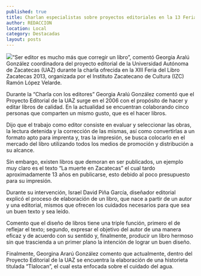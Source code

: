 ```yaml
---
published: true
title: Charlan especialistas sobre proyectos editoriales en la 13 Feria Nacional del Libro
author: REDACCION
location: Local
category: Destacadas
layout: posts
---
```


![](http://i.imgur.com/xbfZZa2m.jpg)“Ser editor es mucho más que corregir un libro”, comentó Georgia Aralú González coordinadora del proyecto editorial de la Universidad Autónoma de Zacatecas (UAZ) durante la charla ofrecida en la XIII Feria del Libro Zacatecas 2013, organizada por el Instituto Zacatecano de Cultura (IZC) Ramón López Velarde.

Durante la “Charla con los editores” Georgia Aralú González comentó que el Proyecto Editorial de la UAZ surge en el 2006 con el propósito de hacer y editar libros de calidad. En la actualidad se encuentran colaborando cinco personas que comparten un mismo gusto, que es el hacer libros.

Dijo que el trabajo como editor consiste en evaluar y seleccionar las obras, la lectura detenida y la corrección de las mismas, así como convertirlas a un formato apto para imprenta y, tras la impresión, se busca colocarlo en el mercado del libro utilizando todos los medios de promoción y distribución a su alcance.

Sin embargo, existen libros que demoran en ser publicados, un ejemplo muy claro es el texto “La muerte en Zacatecas” el cual tardo aproximadamente 13 años en publicarse, esto debido al poco presupuesto para su impresión.

Durante su intervención, Israel David Piña García, diseñador editorial explicó el proceso de elaboración de un libro, que nace a partir de un autor y una editorial, mismos que ofrecen los cuidados necesarios para que sea un buen texto y sea leído.

Comento que el diseño de libros tiene una triple función, primero el de reflejar el texto; segundo, expresar el objetivo del autor de una manera eficaz y de acuerdo con su sentido y, finalmente, producir un libro hermoso sin que trascienda a un primer plano la intención de lograr un buen diseño.

Finalmente, Georgina Ararú González comento que actualmente, dentro del Proyecto Editorial de la UAZ se encuentra la elaboración de una historieta titulada “Tlalocan”, el cual esta enfocada sobre el cuidado del agua.
